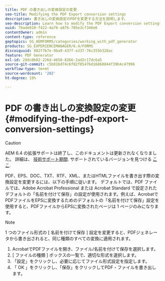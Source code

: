 ```yaml
---
title: PDF の書き出しの変換設定の変更
seo-title: Modifying the PDF Export conversion settings
description: 書き出しの変換設定のPDFを変更する方法を説明します。
seo-description: Learn how to modify the PDF Export conversion settings.
uuid: 7bade010-f422-4a76-a876-705e3cf346e6
contentOwner: admin
content-type: reference
geptopics: SG_AEMFORMS/categories/working_with_pdf_generator
products: SG_EXPERIENCEMANAGER/6.4/FORMS
discoiquuid: 982f7b7e-9ba9-437f-a337-76c355b328ac
feature: PDF Generator
exl-id: 29dc0b02-226d-4650-8266-2ad2c17dc6a5
source-git-commit: c5b816d74c6f02f85476d16868844f39b4c47996
workflow-type: tm+mt
source-wordcount: '202'
ht-degree: 19%

---
```


# PDF の書き出しの変換設定の変更 {#modifying-the-pdf-export-conversion-settings}

>[!CAUTION]
>
>AEM 6.4 の拡張サポートは終了し、このドキュメントは更新されなくなりました。 詳細は、 [技術サポート期間](https://helpx.adobe.com/jp/support/programs/eol-matrix.html). サポートされているバージョンを見つける [ここ](https://experienceleague.adobe.com/docs/?lang=ja).

PDF、EPS、DOC、TXT、RTF、XML、またはHTMLファイルを書き出す際の変換設定を変更するには、以下の手順に従います。 デフォルトでは、PDF ファイルでは、Adobe Acrobat Professional または Acrobat Standard で設定されたデフォルトの「名前を付けて保存」の設定が使用されます。例えば、AcrobatでPDFファイルをEPSに変換するためのデフォルトの「名前を付けて保存」設定を使用すると、PDFファイルからEPSに変換されたページは 1 ページのみになります。

>[!NOTE]
>
>1 つのファイル形式の [ 名前を付けて保存 ] 設定を変更すると、PDFジェネレータから書き出されると、同じ種類のすべての変換に適用されます。

1. AcrobatでPDFファイルを開き、ファイル/名前を付けて保存を選択します。
1. [ ファイルの種類 ] ボックスの一覧で、適切な形式を選択します。
1. 「設定」をクリックし、必要に応じてファイル形式設定を指定します。
1. 「 OK 」をクリックし、「保存」をクリックしてPDF・ファイルを書き出します。
